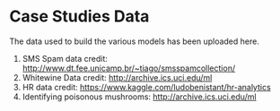 # Case Studies Data

The data used to build the various models has been uploaded here.

1) SMS Spam data credit: http://www.dt.fee.unicamp.br/~tiago/smsspamcollection/
2) Whitewine Data credit: http://archive.ics.uci.edu/ml
3) HR data credit: https://www.kaggle.com/ludobenistant/hr-analytics
4) Identifying poisonous mushrooms: http://archive.ics.uci.edu/ml
